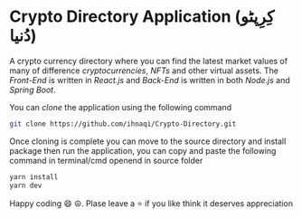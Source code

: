 # Crypto Directory Application (کِرِپٹو دُنیا)

A crypto currency directory where you can find the latest market values of many of difference _cryptocurrencies_, _NFTs_ and other virtual assets. The _Front-End_ is written in _React.js_ and _Back-End_ is written in both _Node.js_ and _Spring Boot_.

You can _clone_ the application using the following command

```bash
git clone https://github.com/ihnaqi/Crypto-Directory.git
```

Once cloning is complete you can move to the source directory and install package then run the application, you can copy and paste the following command in terminal/cmd openend in source folder

```bash
yarn install
yarn dev
```

Happy coding 😄 ☮️.
Plase leave a ⭐ if you like think it deserves appreciation
